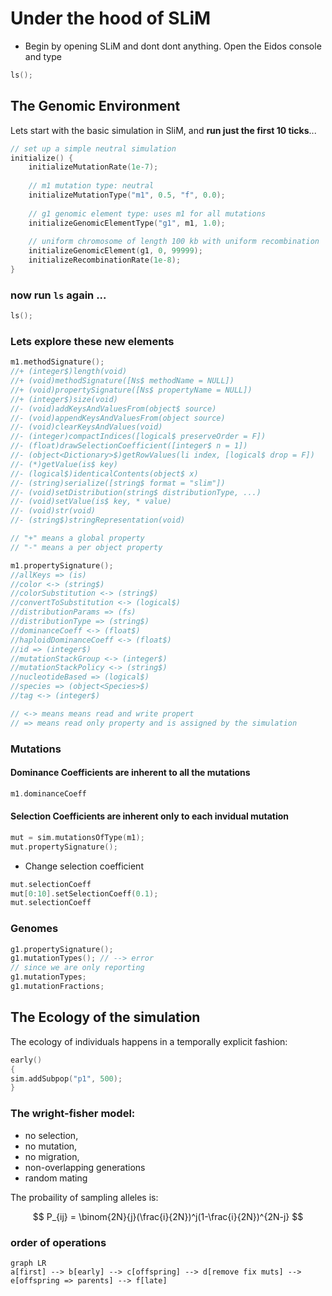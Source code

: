 # Under the hood of SLiM

* Begin by opening SLiM and dont dont anything. Open the Eidos console and type

```c
ls();
```

## The Genomic Environment
 
Lets start with the basic simulation in SliM, and **run just the first 10 ticks**...

```c
// set up a simple neutral simulation
initialize() {
	initializeMutationRate(1e-7);
	
	// m1 mutation type: neutral
	initializeMutationType("m1", 0.5, "f", 0.0);
	
	// g1 genomic element type: uses m1 for all mutations
	initializeGenomicElementType("g1", m1, 1.0);
	
	// uniform chromosome of length 100 kb with uniform recombination
	initializeGenomicElement(g1, 0, 99999);
	initializeRecombinationRate(1e-8);
}
```
### now run `ls` again ...
```c
ls();
```

### Lets explore these new elements

```c
m1.methodSignature();
//+ (integer$)length(void)
//+ (void)methodSignature([Ns$ methodName = NULL])
//+ (void)propertySignature([Ns$ propertyName = NULL])
//+ (integer$)size(void)
//- (void)addKeysAndValuesFrom(object$ source)
//- (void)appendKeysAndValuesFrom(object source)
//- (void)clearKeysAndValues(void)
//- (integer)compactIndices([logical$ preserveOrder = F])
//- (float)drawSelectionCoefficient([integer$ n = 1])
//- (object<Dictionary>$)getRowValues(li index, [logical$ drop = F])
//- (*)getValue(is$ key)
//- (logical$)identicalContents(object$ x)
//- (string)serialize([string$ format = "slim"])
//- (void)setDistribution(string$ distributionType, ...)
//- (void)setValue(is$ key, * value)
//- (void)str(void)
//- (string$)stringRepresentation(void)

// "+" means a global property
// "-" means a per object property
```

```c
m1.propertySignature();
//allKeys => (is)
//color <-> (string$)
//colorSubstitution <-> (string$)
//convertToSubstitution <-> (logical$)
//distributionParams => (fs)
//distributionType => (string$)
//dominanceCoeff <-> (float$)
//haploidDominanceCoeff <-> (float$)
//id => (integer$)
//mutationStackGroup <-> (integer$)
//mutationStackPolicy <-> (string$)
//nucleotideBased => (logical$)
//species => (object<Species>$)
//tag <-> (integer$)

// <-> means means read and write propert
// => means read only property and is assigned by the simulation
```

### Mutations

#### Dominance Coefficients are inherent to all the mutations
```c
m1.dominanceCoeff
```

#### Selection Coefficients are inherent only to each invidual mutation
```c
mut = sim.mutationsOfType(m1);
mut.propertySignature();
```
* Change selection coefficient
```c
mut.selectionCoeff
mut[0:10].setSelectionCoeff(0.1);
mut.selectionCoeff
```

### Genomes

```c
g1.propertySignature();
g1.mutationTypes(); // --> error
// since we are only reporting
g1.mutationTypes;
g1.mutationFractions;
```

## The Ecology of the simulation

The ecology of individuals happens in a temporally explicit fashion:

```c
early()
{
sim.addSubpop("p1", 500);
}
```

### The wright-fisher model:
- no selection, 
- no mutation, 
- no migration, 
- non-overlapping generations 
- random mating

The probaility of sampling alleles is:

$$
P_{ij} = \binom{2N}{j}(\frac{i}{2N})^j(1-\frac{i}{2N})^{2N-j}
$$

### order of operations 

```mermaid
graph LR
a[first] --> b[early] --> c[offspring] --> d[remove fix muts] --> e[offspring => parents] --> f[late]
```


